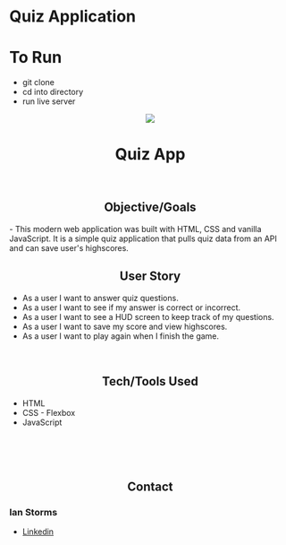 # Quiz Application

# To Run
- git clone
- cd into directory
- run live server

<p align="center"><tb><img  src="https://visitor-badge.glitch.me/badge?page_id=Ian-Storms.QuizApp"/></tb></p>

<h1 align="center"> Quiz App </h1>
<br>

<h2 align="center"> Objective/Goals </h2>
- This modern web application was built with HTML, CSS and vanilla JavaScript. It is a simple quiz application that pulls quiz data from an API and can save user's highscores. 


<br>
<h2 align="center"> User Story </h2>

- As a user I want to answer quiz questions.
- As a user I want to see if my answer is correct or incorrect.
- As a user I want to see a HUD screen to keep track of my questions.
- As a user I want to save my score and view highscores.
- As a user I want to play again when I finish the game.

<br>
<h2 align="center"> Tech/Tools Used </h2>

- HTML
- CSS - Flexbox
- JavaScript


<br>

<br>



<br>
<h2 align="center">Contact</h2>


### Ian Storms

- [Linkedin](https://www.linkedin.com/in/ianstorms/)

